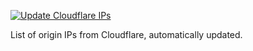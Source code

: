 [![Update Cloudflare IPs](https://github.com/kugland/cloudflare-origin-ips/actions/workflows/update.yml/badge.svg)](https://github.com/kugland/cloudflare-origin-ips/actions/workflows/update.yml)

List of origin IPs from Cloudflare, automatically updated.

